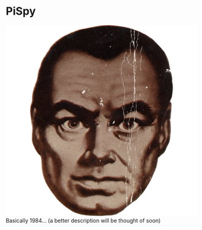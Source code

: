 # PiSpy
![big brother](./assets/big-brother.png)
Basically 1984... (a better description will be thought of soon)

